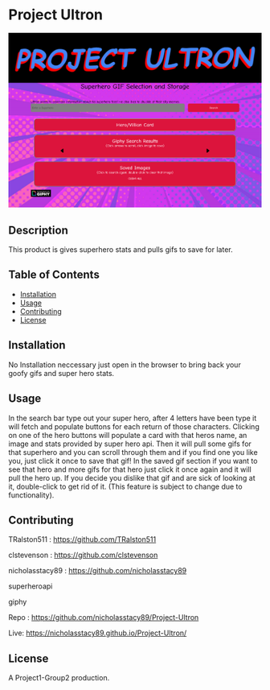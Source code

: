 # Project Ultron
![image](./assets/images/Screenshot-Project-Ultron.png)
## Description
This product is gives superhero stats and pulls gifs to save for later.

## Table of Contents
- [Installation](#installation)
- [Usage](#usage)
- [Contributing](#contributing)
- [License](#license)

## Installation
No Installation neccessary just open in the browser to bring back your goofy gifs and super hero stats.

## Usage
In the search bar type out your super hero,  after 4 letters have been type it will fetch and populate buttons for each return of those characters.  Clicking on one of the hero buttons will populate a card with that heros name, an image and stats provided by super hero api.  Then it will pull some gifs for that superhero and you can scroll through them and if you find one you like you, just click it once to save that gif!
In the saved gif section if you want to see that hero and more gifs for that hero just click it once again and it will pull the hero up.  If you decide you dislike that gif and are sick of looking at it, double-click to get rid of it. (This feature is subject to change due to functionality).

## Contributing
TRalston511      :  https://github.com/TRalston511

clstevenson     :  https://github.com/clstevenson

nicholasstacy89 :  https://github.com/nicholasstacy89

superheroapi

giphy

Repo : https://github.com/nicholasstacy89/Project-Ultron

Live:  https://nicholasstacy89.github.io/Project-Ultron/




## License
A Project1-Group2 production.
